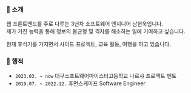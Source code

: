 ### 🙋 소개

웹 프론트엔드를 주로 다루는 3년차 소프트웨어 엔지니어 남현욱입니다.<br>
제가 가진 능력을 통해 정보의 불균형 및 격차를 해소하는 일에 기여하고 싶습니다.

현재 휴식기를 가지면서 사이드 프로젝트, 교육 활동, 여행을 하고 있습니다.

### 🚶 행적

- `2023.03. ~ now` 대구소프트웨어마이스터고등학교 나르샤 프로젝트 멘토
- `2019.07. ~ 2022.12.` 휴먼스케이프 Software Engineer
